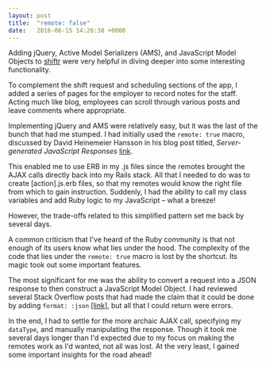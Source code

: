 ```yaml
---
layout: post
title:  "remote: false"
date:   2016-06-15 14:26:38 +0000
---
```



Adding jQuery, Active Model Serializers (AMS), and JavaScript Model Objects to [shiftr](https://github.com/zachnewburgh/shiftr/tree/master/app) were very helpful in diving deeper into some interesting functionality.

To complement the shift request and scheduling sections of the app, I added a series of pages for the employer to record notes for the staff. Acting much like blog, employees can scroll through various posts and leave comments where appropriate.

Implementing jQuery and AMS were relatively easy, but it was the last of the bunch that had me stumped. I had initially used the `remote: true` macro, discussed by David Heinemeier Hansson in his blog post titled, *Server-generated JavaScript Responses* [link](https://signalvnoise.com/posts/3697-server-generated-javascript-responses). 

This enabled me to use ERB in my .js files since the remotes brought the AJAX calls directly back into my Rails stack. All that I needed to do was to create [action].js.erb files, so that my remotes would know the right file from which to gain instruction. Suddenly, I had the ability to call my class variables and add Ruby logic to my JavaScript – what a breeze!

However, the trade-offs related to this simplified pattern set me back by several days.

A common criticism that I've heard of the Ruby community is that not enough of its users know what lies under the hood. The complexity of the code that lies under the `remote: true` macro is lost by the shortcut. Its magic took out some important features.

The most significant for me was the ability to convert a request into a JSON response to then construct a JavaScript Model Object. I had reviewed several Stack Overflow posts that had made the claim that it could be done by adding `format: :json` [[link]](http://stackoverflow.com/questions/9583380/rails-3-remote-form-how-do-i-specify-the-content-type), but all that I could return were errors.

In the end, I had to settle for the more archaic AJAX call, specifying my `dataType`, and manually manipulating the response. Though it took me several days longer than I'd expected due to my focus on making the remotes work as I'd wanted, not all was lost. At the very least, I gained some important insights for the road ahead!
